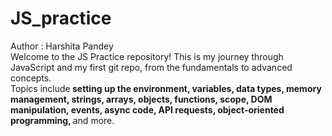 # JS_practice
Author : Harshita Pandey <br>
Welcome to the JS Practice repository! This is my journey through JavaScript and my first git repo, from the fundamentals to advanced concepts. <br>Topics include<b> setting up the environment, variables, data types, memory management, strings, arrays, objects, functions, scope, DOM manipulation, events, async code, API requests, object-oriented programming, </b>and more.
